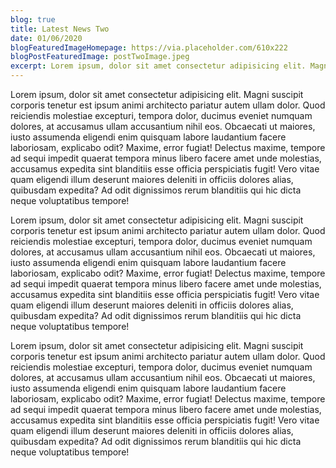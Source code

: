 ```yaml
---
blog: true
title: Latest News Two
date: 01/06/2020
blogFeaturedImageHomepage: https://via.placeholder.com/610x222
blogPostFeaturedImage: postTwoImage.jpeg
excerpt: Lorem ipsum, dolor sit amet consectetur adipisicing elit. Magni suscipit corporis tenetur est ipsum animi architecto pariatur autem ullam dolor. Quod reiciendis molestiae excepturi, tempora dolor, ducimus eveniet numquam dolores, at accusamus ullam 
---
```


Lorem ipsum, dolor sit amet consectetur adipisicing elit. Magni suscipit corporis tenetur est ipsum animi architecto pariatur autem ullam dolor. Quod reiciendis molestiae excepturi, tempora dolor, ducimus eveniet numquam dolores, at accusamus ullam accusantium nihil eos. Obcaecati ut maiores, iusto assumenda eligendi enim quisquam labore laudantium facere laboriosam, explicabo odit? Maxime, error fugiat! Delectus maxime, tempore ad sequi impedit quaerat tempora minus libero facere amet unde molestias, accusamus expedita sint blanditiis esse officia perspiciatis fugit! Vero vitae quam eligendi illum deserunt maiores deleniti in officiis dolores alias, quibusdam expedita? Ad odit dignissimos rerum blanditiis qui hic dicta neque voluptatibus tempore!



Lorem ipsum, dolor sit amet consectetur adipisicing elit. Magni suscipit corporis tenetur est ipsum animi architecto pariatur autem ullam dolor. Quod reiciendis molestiae excepturi, tempora dolor, ducimus eveniet numquam dolores, at accusamus ullam accusantium nihil eos. Obcaecati ut maiores, iusto assumenda eligendi enim quisquam labore laudantium facere laboriosam, explicabo odit? Maxime, error fugiat! Delectus maxime, tempore ad sequi impedit quaerat tempora minus libero facere amet unde molestias, accusamus expedita sint blanditiis esse officia perspiciatis fugit! Vero vitae quam eligendi illum deserunt maiores deleniti in officiis dolores alias, quibusdam expedita? Ad odit dignissimos rerum blanditiis qui hic dicta neque voluptatibus tempore!



Lorem ipsum, dolor sit amet consectetur adipisicing elit. Magni suscipit corporis tenetur est ipsum animi architecto pariatur autem ullam dolor. Quod reiciendis molestiae excepturi, tempora dolor, ducimus eveniet numquam dolores, at accusamus ullam accusantium nihil eos. Obcaecati ut maiores, iusto assumenda eligendi enim quisquam labore laudantium facere laboriosam, explicabo odit? Maxime, error fugiat! Delectus maxime, tempore ad sequi impedit quaerat tempora minus libero facere amet unde molestias, accusamus expedita sint blanditiis esse officia perspiciatis fugit! Vero vitae quam eligendi illum deserunt maiores deleniti in officiis dolores alias, quibusdam expedita? Ad odit dignissimos rerum blanditiis qui hic dicta neque voluptatibus tempore!